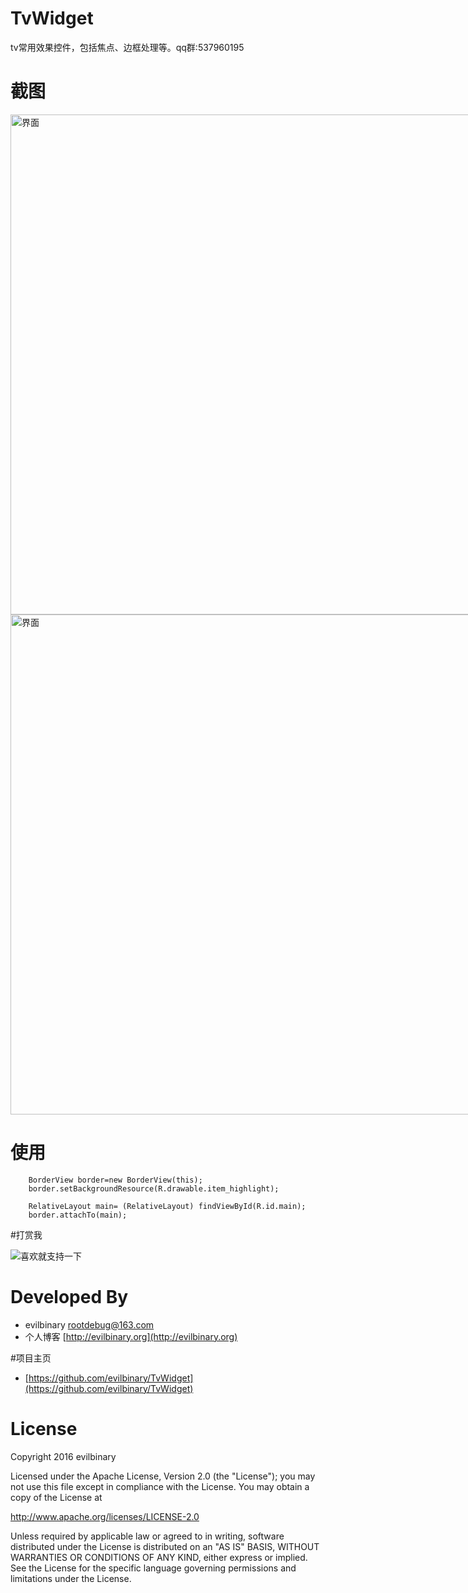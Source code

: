 # TvWidget

tv常用效果控件，包括焦点、边框处理等。qq群:537960195


# 截图

<img src="https://github.com/evilbinary/TvWidget/raw/master/data/device-shot1.png" alt="界面" style="max-width:800px;" width="800px" />

<img src="https://github.com/evilbinary/TvWidget/raw/master/data/device-shot2.png" alt="界面" style="max-width:800px;" width="800px" />

# 使用

		BorderView border=new BorderView(this);
        border.setBackgroundResource(R.drawable.item_highlight);

        RelativeLayout main= (RelativeLayout) findViewById(R.id.main);
        border.attachTo(main);
#打赏我

![喜欢就支持一下](https://github.com/evilbinary/myblog/raw/master/data/s.png)
# Developed By


* evilbinary <rootdebug@163.com> 
* 个人博客 [http://evilbinary.org](http://evilbinary.org)

#项目主页
* [https://github.com/evilbinary/TvWidget](https://github.com/evilbinary/TvWidget)

# License

Copyright 2016 evilbinary

Licensed under the Apache License, Version 2.0 (the "License");
you may not use this file except in compliance with the License.
You may obtain a copy of the License at

   http://www.apache.org/licenses/LICENSE-2.0

Unless required by applicable law or agreed to in writing, software
distributed under the License is distributed on an "AS IS" BASIS,
WITHOUT WARRANTIES OR CONDITIONS OF ANY KIND, either express or implied.
See the License for the specific language governing permissions and
limitations under the License.
